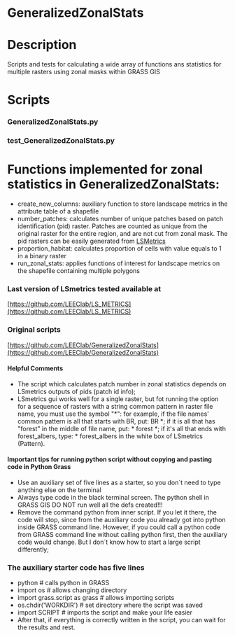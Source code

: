 # GeneralizedZonalStats
# Description 
Scripts and tests for calculating a wide array of functions ans statistics for multiple rasters using zonal masks within GRASS GIS

# Scripts

### GeneralizedZonalStats.py

### test_GeneralizedZonalStats.py

# Functions implemented for zonal statistics in GeneralizedZonalStats:
+ create_new_columns: auxiliary function to store landscape metrics in the attribute table of a shapefile
+ number_patches: calculates number of unique patches based on patch identification (pid) raster. Patches are counted as unique from the original raster for the entire region, and are not cut from zonal mask. The pid rasters can be easily generated from [LSMetrics](https://github.com/LEEClab/LS_METRICS)
+ proportion_habitat: calculates proportion of cells with value equals to 1 in a binary raster
+ run_zonal_stats: applies functions of interest for landscape metrics on the shapefile containing multiple polygons 

### Last version of LSmetrics tested available at
[https://github.com/LEEClab/LS_METRICS](https://github.com/LEEClab/LS_METRICS)

### Original scripts
[https://github.com/LEEClab/GeneralizedZonalStats](https://github.com/LEEClab/GeneralizedZonalStats)

#### Helpful Comments

- The script which calculates patch number in zonal statistics depends on LSmetrics outputs of pids (patch id info); 
- LSmetrics gui works well for a single raster, but fot running the option for a sequence of rasters with a string common pattern in raster file name, you must use the symbol "*": 
for example, if the file names' common pattern is all that starts with BR, put: BR *;
if it is all that has "forest" in the middle of file name, put: * forest *;
if it's all that ends with forest_albers, type: * forest_albers in the white box of LSmetrics (Pattern).

#### Important tips for running python script without copying and pasting code in Python Grass

+ Use an auxiliary set of five lines as a starter, so you don´t need to type anything else on the terminal
+ Always type code in the black terminal screen. The python shell in GRASS GIS DO NOT run well all the defs created!!!
+ Remove the command python from inner script. If you let it there, the code will stop, since from the auxiliary code you already got into python inside GRASS command line. However, if you could call a python code from GRASS command line without calling python first, then the auxiliary code would change. But I don´t know how to start a large script differently;

### The auxiliary starter code has five lines

+ python # calls python in GRASS 
+ import os # allows changing directory
+ import grass.script as grass # allows importing scripts
+ os.chdir('WORKDIR') # set directory where the script was saved
+ import SCRIPT # imports the script and make your life easier
+ After that, if everything is correctly written in the script, you can wait for the results and rest.

